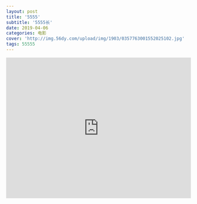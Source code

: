 ```yaml
---
layout: post
title: '5555'
subtitle: '5555长'
date: 2019-04-06
categories: 电影
cover: 'http://img.56dy.com/upload/img/1903/0357763001552025102.jpg'
tags: 55555
---
```




<iframe type="text/html" width="100%" height="385" src="http://qiaozhen.com.cn/share/MTE5OTMwJOesrDfpm4Y" allowfullscreen="true" frameborder="0">


<iframe type="text/html" width="100%" height="385" src="https://acfun.iqiyi-kuyun.com/share/umjwdMRSeU1qvvLv" allowfullscreen="true" frameborder="0">
